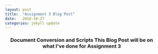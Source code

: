 ```yaml
---
layout: post
title:  "Assignment 3 Blog Post"
date:   2016-10-27
categories: jekyll update
---
```


<h3> <center> Document Conversion and Scripts 
This Blog Post will be on what I've done for Assignment 3  </center> </h3>